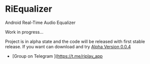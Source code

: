 # RiEqualizer
Android Real-Time Audio Equalizer

Work in progress...

Project is in alpha state and the code will be released with first stable release.
If you want can download and try [Alpha Version 0.0.4](https://raw.githubusercontent.com/fast4x/RiEqualizer/main/RiEqualizer-release-0.0.4-alpha.apk)


- [Group on Telegram ](https://t.me/riplay_app
